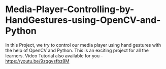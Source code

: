 # Media-Player-Controlling-by-HandGestures-using-OpenCV-and-Python
In this Project, we try to control our media player using hand gestures with the help of OpenCV and Python. This is an exciting project for all the learners. Video Tutorial also available for you - https://youtu.be/9zqgvsfbz8M


